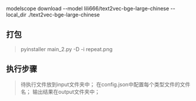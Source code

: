 
modelscope download --model lili666/text2vec-bge-large-chinese --local_dir ./text2vec-bge-large-chinese
## 打包
> pyinstaller main_2.py -D -i repeat.png
> 
> 

## 执行步骤
> 待执行文件放到input文件夹中；
> 在config.json中配置每个类型文件的文件名；
> 输出结果在output文件夹中；